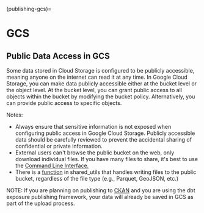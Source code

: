(publishing-gcs)=

# GCS

## Public Data Access in GCS

Some data stored in Cloud Storage is configured to be publicly accessible, meaning anyone on the internet can read it at any time. In Google Cloud Storage, you can make data publicly accessible either at the bucket level or the object level. At the bucket level, you can grant public access to all objects within the bucket by modifying the bucket policy. Alternatively, you can provide public access to specific objects.

Notes:

- Always ensure that sensitive information is not exposed when configuring public access in Google Cloud Storage. Publicly accessible data should be carefully reviewed to prevent the accidental sharing of confidential or private information.
- External users can't browse the public bucket on the web, only download individual files. If you have many files to share, it's best to use the [Command Line Interface.](https://cloud.google.com/storage/docs/access-public-data#command-line)
- There is a [function](https://github.com/cal-itp/data-analyses/blob/f62b150768fb1547c6b604cb53d122531104d099/_shared_utils/shared_utils/publish_utils.py#L16) in shared_utils that handles writing files to the public bucket, regardless of the file type (e.g., Parquet, GeoJSON, etc.)

NOTE: If you are planning on publishing to [CKAN](publishing-ckan) and you are using the dbt exposure publishing framework, your data will already be saved in GCS as part of the upload process.
